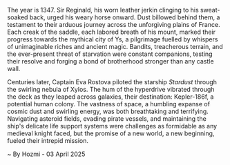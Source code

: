 
The year is 1347.  Sir Reginald, his worn leather jerkin clinging to his sweat-soaked back, urged his weary horse onward.  Dust billowed behind them, a testament to their arduous journey across the unforgiving plains of France.  Each creak of the saddle, each labored breath of his mount, marked their progress towards the mythical city of Ys, a pilgrimage fuelled by whispers of unimaginable riches and ancient magic. Bandits, treacherous terrain, and the ever-present threat of starvation were constant companions, testing their resolve and forging a bond of brotherhood stronger than any castle wall.

Centuries later, Captain Eva Rostova piloted the starship *Stardust* through the swirling nebula of Xylos.  The hum of the hyperdrive vibrated through the deck as they leaped across galaxies, their destination: Kepler-186f, a potential human colony.  The vastness of space, a humbling expanse of cosmic dust and swirling energy, was both breathtaking and terrifying.  Navigating asteroid fields, evading pirate vessels, and maintaining the ship's delicate life support systems were challenges as formidable as any medieval knight faced, but the promise of a new world, a new beginning, fueled their intrepid mission.

~ By Hozmi - 03 April 2025

